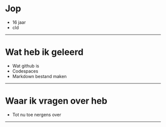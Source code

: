 # Jop
- 16 jaar
- cld
---
# Wat heb ik geleerd
- Wat github is
- Codespaces
- Markdown bestand maken
---
# Waar ik vragen over heb
- Tot nu toe nergens over
---
